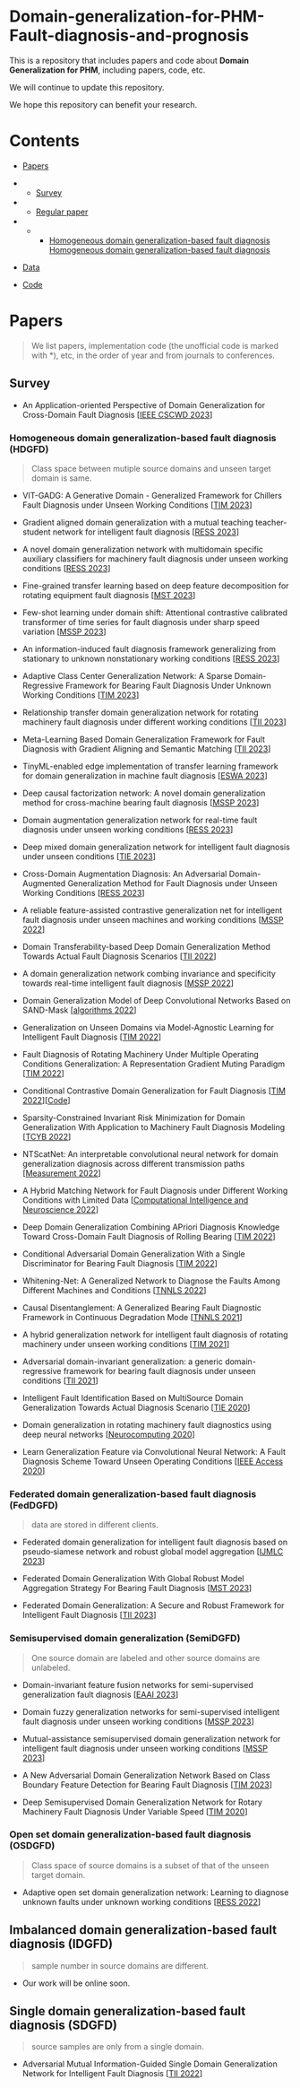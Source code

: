 # Domain-generalization-for-PHM-Fault-diagnosis-and-prognosis

This is a repository that includes papers and code about **Domain Generalization for PHM**, including papers, code, etc. 

We will continue to update this repository.

We hope this repository can benefit your research.

# Contents
- [Papers](#papers)
-   - [Survey](#survey)
-   - [Regular paper](#survey)
-   -   - [Homogeneous domain generalization-based fault diagnosis](#survey)
          [Homogeneous domain generalization-based fault diagnosis](#survey)
          
- [Data](#data)

- [Code](#code)


# Papers
> We list papers, implementation code (the unofficial code is marked with *), etc, in the order of year and from journals to conferences. 

## Survey
- An Application-oriented Perspective of Domain Generalization for Cross-Domain Fault Diagnosis [[IEEE CSCWD 2023](https://ieeexplore.ieee.org/document/10152676)]


### Homogeneous domain generalization-based fault diagnosis (HDGFD)

> Class space between mutiple source domains and unseen target domain is same.
> 
- VIT-GADG: A Generative Domain - Generalized Framework for Chillers Fault Diagnosis under Unseen Working Conditions [[TIM 2023](https://ieeexplore.ieee.org/abstract/document/10216370)]
- Gradient aligned domain generalization with a mutual teaching teacher-student network for intelligent fault diagnosis [[RESS 2023](https://www.sciencedirect.com/science/article/pii/S0951832023004301)]
- A novel domain generalization network with multidomain specific auxiliary classifiers for machinery fault diagnosis under unseen working conditions [[RESS 2023](https://www.sciencedirect.com/science/article/pii/S0951832023003770)]
- Fine-grained transfer learning based on deep feature decomposition for rotating equipment fault diagnosis [[MST 2023](https://iopscience.iop.org/article/10.1088/1361-6501/acc04a/meta)]

- Few-shot learning under domain shift: Attentional contrastive calibrated transformer of time series for fault diagnosis under sharp speed variation [[MSSP 2023](https://www.sciencedirect.com/science/article/abs/pii/S0888327022011396)]

- An information-induced fault diagnosis framework generalizing from stationary to unknown nonstationary working conditions [[RESS 2023](https://ieeexplore.ieee.org/abstract/document/10121353)]

- Adaptive Class Center Generalization Network: A Sparse Domain-Regressive Framework for Bearing Fault Diagnosis Under Unknown Working Conditions [[TIM 2023](https://ieeexplore.ieee.org/abstract/document/10121353)]

- Relationship transfer domain generalization network for rotating machinery fault diagnosis under different working conditions [[TII 2023](https://ieeexplore.ieee.org/document/10018483)]

- Meta-Learning Based Domain Generalization Framework for Fault Diagnosis with Gradient Aligning and Semantic Matching [[TII 2023](https://ieeexplore.ieee.org/document/10091197)]

- TinyML-enabled edge implementation of transfer learning framework for domain generalization in machine fault diagnosis [[ESWA 2023](https://www.sciencedirect.com/science/article/pii/S0957417422020346)]

- Deep causal factorization network: A novel domain generalization method for cross-machine bearing fault diagnosis [[MSSP 2023](https://www.sciencedirect.com/science/article/abs/pii/S0888327023001358)]

- Domain augmentation generalization network for real-time fault diagnosis under unseen working conditions [[RESS 2023](https://www.sciencedirect.com/science/article/abs/pii/S0951832023001035)]

- Deep mixed domain generalization network for intelligent fault diagnosis under unseen conditions [[TIE 2023](https://ieeexplore.ieee.org/document/10047970)]

- Cross-Domain Augmentation Diagnosis: An Adversarial Domain-Augmented Generalization Method for Fault Diagnosis under Unseen Working Conditions [[RESS 2023](https://www.sciencedirect.com/science/article/pii/S0951832023000868)]

- A reliable feature-assisted contrastive generalization net for intelligent fault diagnosis under unseen machines and working conditions [[MSSP 2022](https://www.sciencedirect.com/science/article/pii/S0888327022010792)]

- Domain Transferability-based Deep Domain Generalization Method Towards Actual Fault Diagnosis Scenarios [[TII 2022](https://ieeexplore.ieee.org/document/9905947)]

- A domain generalization network combing invariance and specificity towards real-time intelligent fault diagnosis [[MSSP 2022](https://www.sciencedirect.com/science/article/pii/S0888327022001686)]

- Domain Generalization Model of Deep Convolutional Networks Based on SAND-Mask [[algorithms 2022](https://www.mdpi.com/1999-4893/15/6/215)]

- Generalization on Unseen Domains via Model-Agnostic Learning for Intelligent Fault Diagnosis [[TIM 2022](https://ieeexplore.ieee.org/document/9715108)]

- Fault Diagnosis of Rotating Machinery Under Multiple Operating Conditions Generalization: A Representation Gradient Muting Paradigm [[TIM 2022](https://ieeexplore.ieee.org/document/9915363)]
  
- Conditional Contrastive Domain Generalization for Fault Diagnosis [[TIM 2022](https://ieeexplore.ieee.org/document/9721021)][[Code](https://github.com/mohamedr002/CCDG)]

- Sparsity-Constrained Invariant Risk Minimization for Domain Generalization With Application to Machinery Fault Diagnosis Modeling [[TCYB 2022](https://ieeexplore.ieee.org/document/9976035)]

- NTScatNet: An interpretable convolutional neural network for domain generalization diagnosis across different transmission paths [[Measurement 2022](https://www.sciencedirect.com/science/article/pii/S0263224122012374)]

- A Hybrid Matching Network for Fault Diagnosis under Different Working Conditions with Limited Data [[Computational Intelligence and Neuroscience 2022](https://www.hindawi.com/journals/cin/2022/3024590/)]

- Deep Domain Generalization Combining APriori Diagnosis Knowledge Toward Cross-Domain Fault Diagnosis of Rolling Bearing [[TIM 2022](https://ieeexplore.ieee.org/document/9174912)]

- Conditional Adversarial Domain Generalization With a Single Discriminator for Bearing Fault Diagnosis [[TIM 2022](https://ieeexplore.ieee.org/document/9399341)]

- Whitening-Net: A Generalized Network to Diagnose the Faults Among Different Machines and Conditions [[TNNLS 2022](https://ieeexplore.ieee.org/document/9411732)]

- Causal Disentanglement: A Generalized Bearing Fault Diagnostic Framework in Continuous Degradation Mode [[TNNLS 2021](https://ieeexplore.ieee.org/document/9664454)]

- A hybrid generalization network for intelligent fault diagnosis of rotating machinery under unseen working conditions [[TIM 2021](https://ieeexplore.ieee.org/document/9452118)]

- Adversarial domain-invariant generalization: a generic domain-regressive framework for bearing fault diagnosis under unseen conditions [[TII 2021](https://ieeexplore.ieee.org/document/9428592)]


- Intelligent Fault Identification Based on MultiSource Domain Generalization Towards Actual Diagnosis Scenario [[TIE 2020](https://ieeexplore.ieee.org/document/8643085)]

- Domain generalization in rotating machinery fault diagnostics using deep neural networks [[Neurocomputing 2020](https://www.sciencedirect.com/science/article/pii/S0925231220308092)]

- Learn Generalization Feature via Convolutional Neural Network: A Fault Diagnosis Scheme Toward Unseen Operating Conditions [[IEEE Access 2020](https://ieeexplore.ieee.org/document/9093130)]

### Federated domain generalization-based fault diagnosis (FedDGFD)
> data are stored in different clients.

- Federated domain generalization for intelligent fault diagnosis based on pseudo‑siamese network and robust global model aggregation [[IJMLC 2023](https://link.springer.com/article/10.1007/s13042-023-01934-2)]

- Federated Domain Generalization With Global Robust Model Aggregation Strategy For Bearing Fault Diagnosis [[MST 2023](https://iopscience.iop.org/article/10.1088/1361-6501/ace841/meta)]

- Federated Domain Generalization: A Secure and Robust Framework for Intelligent Fault Diagnosis [[TII 2023]( https://ieeexplore.ieee.org/abstract/document/10196327)]


### Semisupervised domain generalization (SemiDGFD)
> One source domain are labeled and other source domains are unlabeled.

- Domain-invariant feature fusion networks for semi-supervised generalization fault diagnosis [[EAAI 2023]( https://www.sciencedirect.com/science/article/pii/S0952197623013015)]

- Domain fuzzy generalization networks for semi-supervised intelligent fault diagnosis under unseen working conditions [[MSSP 2023]( https://www.sciencedirect.com/science/article/pii/S0888327023004879)]

- Mutual-assistance semisupervised domain generalization network for intelligent fault diagnosis under unseen working conditions [[MSSP 2023](https://www.sciencedirect.com/science/article/pii/S0888327022011426)]

- A New Adversarial Domain Generalization Network Based on Class Boundary Feature Detection for Bearing Fault Diagnosis [[TIM 2023](https://ieeexplore.ieee.org/document/9745907)]

- Deep Semisupervised Domain Generalization Network for Rotary Machinery Fault Diagnosis Under Variable Speed [[TIM 2020](https://ieeexplore.ieee.org/document/9088148)]

### Open set domain generalization-based fault diagnosis (OSDGFD)
> Class space of source domains is a subset of that of the unseen target domain.

- Adaptive open set domain generalization network: Learning to diagnose unknown faults under unknown working conditions [[RESS 2022](https://www.sciencedirect.com/science/article/pii/S0951832022003064)]


## Imbalanced domain generalization-based fault diagnosis (IDGFD)
> sample number in source domains are different.

- Our work will be online soon.

## Single domain generalization-based fault diagnosis (SDGFD)
> source samples are only from a single domain.

- Adversarial Mutual Information-Guided Single Domain Generalization Network for Intelligent Fault Diagnosis [[TII 2022](https://ieeexplore.ieee.org/document/9774938)]



